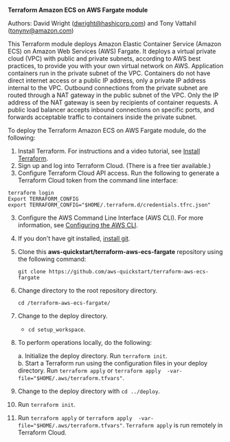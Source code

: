 **Terraform Amazon ECS on AWS Fargate module**

Authors: David Wright (dwright@hashicorp.com) and Tony Vattahil (tonynv@amazon.com)

This Terraform module deploys Amazon Elastic Container Service (Amazon ECS) on Amazon Web Services (AWS) Fargate. It deploys a virtual private cloud (VPC) with public and private subnets, according to AWS best practices, to provide you with your own virtual network on AWS. Application containers run in the private subnet of the VPC. Containers do not have direct internet access or a public IP address, only a private IP address internal to the VPC. Outbound connections from the private subnet are routed through a NAT gateway in the public subnet of the VPC. Only the IP address of the NAT gateway is seen by recipients of container requests. A public load balancer accepts inbound connections on specific ports, and forwards acceptable traffic to containers inside the private subnet.

To deploy the Terraform Amazon ECS on AWS Fargate module, do the following:

1. Install Terraform. For instructions and a video tutorial, see [Install Terraform](https://learn.hashicorp.com/tutorials/terraform/install-cli). 
2. Sign up and log into Terraform Cloud. (There is a free tier available.)
3. Configure Terraform Cloud API access. Run the following to generate a Terraform Cloud token from the command line interface:
```
terraform login
Export TERRAFORM_CONFIG
export TERRAFORM_CONFIG="$HOME/.terraform.d/credentials.tfrc.json"
```

3. Configure the AWS Command Line Interface (AWS CLI). For more information, see [Configuring the AWS CLI](https://doc.aws.amazon.com/cli/latest/userguide/cli-chap-configure.html).
4. If you don't have git installed, [install git](https://git-scm.com/book/en/v2/Getting-Started-Installing-Git). 
5. Clone this **aws-quickstart/terraform-aws-ecs-fargate** repository using the following command:

   `git clone https://github.com/aws-quickstart/terraform-aws-ecs-fargate`

6. Change directory to the root repository directory.

   `cd /terraform-aws-ecs-fargate/`

7. Change to the deploy directory.

   - `cd setup_workspace`. 

8. To perform operations locally, do the following: 
   
   a. Initialize the deploy directory. Run `terraform init`.  
   b. Start a Terraform run using the configuration files in your deploy directory. Run `terraform apply` or `terraform apply  -var-file="$HOME/.aws/terraform.tfvars"`.
 
9. Change to the deploy directory with `cd ../deploy`.
10. Run `terraform init`.
11. Run `terraform apply` or `terraform apply  -var-file="$HOME/.aws/terraform.tfvars"`. `Terraform apply` is run remotely in Terraform Cloud.
